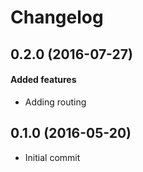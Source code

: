 # Changelog

## 0.2.0 (2016-07-27)
#### Added features
- Adding routing


## 0.1.0 (2016-05-20)
- Initial commit
